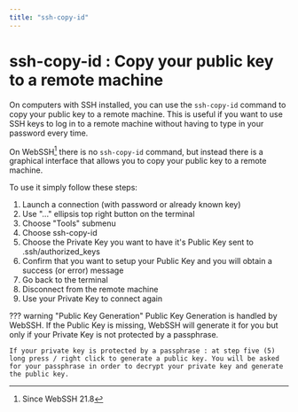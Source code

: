 ```yaml
---
title: "ssh-copy-id"
---
```


# ssh-copy-id : Copy your public key to a remote machine
On computers with SSH installed, you can use the `ssh-copy-id` command to copy your public key to a remote machine. This is useful if you want to use SSH keys to log in to a remote machine without having to type in your password every time.

On WebSSH[^1] there is no `ssh-copy-id` command, but instead there is a graphical interface that allows you to copy your public key to a remote machine.

To use it simply follow these steps:

1. Launch a connection (with password or already known key)
2. Use "..." ellipsis top right button on the terminal
3. Choose "Tools" submenu
4. Choose ssh-copy-id
5. Choose the Private Key you want to have it's Public Key sent to .ssh/authorized_keys
6. Confirm that you want to setup your Public Key and you will obtain a success (or error) message
7. Go back to the terminal
8. Disconnect from the remote machine
9. Use your Private Key to connect again

??? warning "Public Key Generation"
    Public Key Generation is handled by WebSSH. If the Public Key is missing, WebSSH will generate it for you but only if your Private Key is not protected by a passphrase.
    
    If your private key is protected by a passphrase : at step five (5) long press / right click to generate a public key. You will be asked for your passphrase in order to decrypt your private key and generate the public key.

[^1]: Since WebSSH 21.8